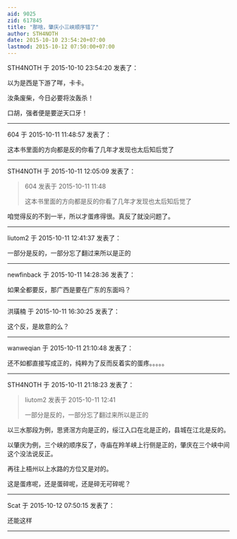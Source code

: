 ```yaml
---
aid: 9025
zid: 617845
title: "那啥，肇庆小三峡顺序错了"
author: STH4NOTH
date: 2015-10-10 23:54:20+07:00
lastmod: 2015-10-12 07:50:00+07:00
---
```


STH4NOTH 于 2015-10-10 23:54:20 发表了：

以为是西是下游了咩，卡卡。

汝条废柴，今日必要将汝轰杀！

口胡，强者便是要逆天口牙！

---

604 于 2015-10-11 11:48:57 发表了：

这本书里面的方向都是反的你看了几年才发现也太后知后觉了

---

STH4NOTH 于 2015-10-11 12:05:09 发表了：

> 604 发表于 2015-10-11 11:48
>
> 这本书里面的方向都是反的你看了几年才发现也太后知后觉了

咱觉得反的不到一半，所以才蛋疼得很。真反了就没问题了。

---

liutom2 于 2015-10-11 12:41:37 发表了：

一部分是反的，一部分忘了翻过来所以是正的

---

newfinback 于 2015-10-11 14:28:36 发表了：

如果全都要反，那广西是要在广东的东面吗？

---

洪璜楠 于 2015-10-11 16:30:25 发表了：

这个反，是故意的么？

---

wanweqian 于 2015-10-11 21:10:48 发表了：

还不如都直接写成正的，纯粹为了反而反着实的蛋疼。。。。。

---

STH4NOTH 于 2015-10-11 21:18:23 发表了：

> liutom2 发表于 2015-10-11 12:41
>
> 一部分是反的，一部分忘了翻过来所以是正的

以三水那段为例，思贤滘方向是正的，绥江入口在北是正的，县城在江北是反的。

以肇庆为例，三个峡的顺序反了，寺庙在羚羊峡上行侧是正的，肇庆在三个峡中间这个没法说反正。

再往上梧州以上水路的方位又是对的。

这是蛋疼呢，还是蛋碎呢，还是碎无可碎呢？

---

Scat 于 2015-10-12 07:50:15 发表了：

还能这样

---
